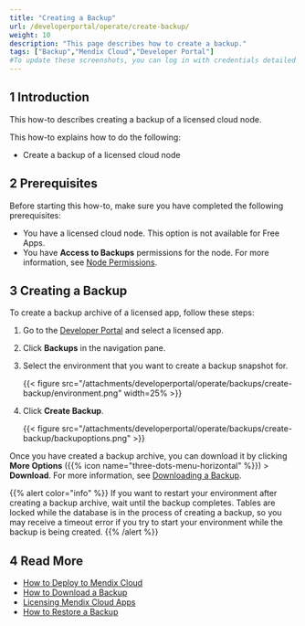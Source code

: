 ```yaml
---
title: "Creating a Backup"
url: /developerportal/operate/create-backup/
weight: 10
description: "This page describes how to create a backup."
tags: ["Backup","Mendix Cloud","Developer Portal"]
#To update these screenshots, you can log in with credentials detailed in How to Update Screenshots Using Team Apps.
---
```


## 1 Introduction

This how-to describes creating a backup of a licensed cloud node.

This how-to explains how to do the following:

* Create a backup of a licensed cloud node

## 2 Prerequisites

Before starting this how-to, make sure you have completed the following prerequisites:

* You have a licensed cloud node. This option is not available for Free Apps.
* You have **Access to Backups** permissions for the node. For more information, see [Node Permissions](/developerportal/deploy/node-permissions/).

## 3 Creating a Backup

To create a backup archive of a licensed app, follow these steps:

1. Go to the [Developer Portal](http://sprintr.home.mendix.com) and select a licensed app.
2. Click **Backups** in the navigation pane.
3. Select the environment that you want to create a backup snapshot for.

    {{< figure src="/attachments/developerportal/operate/backups/create-backup/environment.png" width=25% >}}

4. Click **Create Backup**.

    {{< figure src="/attachments/developerportal/operate/backups/create-backup/backupoptions.png" >}}

Once you have created a backup archive, you can download it by clicking **More Options** ({{% icon name="three-dots-menu-horizontal" %}}) > **Download**. For more information, see [Downloading a Backup](/developerportal/operate/download-backup/).

{{% alert color="info" %}}
If you want to restart your environment after creating a backup archive, wait until the backup completes. Tables are locked while the database is in the process of creating a backup, so you may receive a timeout error if you try to start your environment while the backup is being created.
{{% /alert %}}

## 4 Read More

* [How to Deploy to Mendix Cloud](/developerportal/deploy/mendix-cloud-deploy/)
* [How to Download a Backup](/developerportal/operate/download-backup/)
* [Licensing Mendix Cloud Apps](/developerportal/deploy/licensing-apps/)
* [How to Restore a Backup](/developerportal/operate/restore-backup/)
